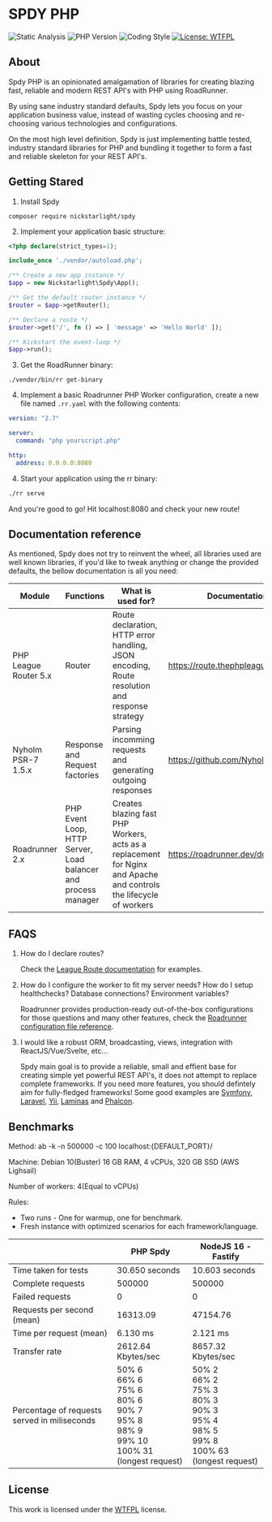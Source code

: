 # SPDY PHP

![Static Analysis](https://github.com/nickstarlight/php-spdy/actions/workflows/github-actions-static-analysis.yml/badge.svg)
![PHP Version](https://img.shields.io/badge/PHP%20Version-8.1-informational)
![Coding Style](https://img.shields.io/badge/Coding%20Style-PSR--12-yellow)
[![License: WTFPL](https://img.shields.io/badge/License-WTFPL-brightgreen.svg)](http://www.wtfpl.net/about/)

## About

Spdy PHP is an opinionated amalgamation of libraries for creating blazing fast, reliable and modern REST API's with PHP using RoadRunner.

By using sane industry standard defaults, Spdy lets you focus on your application business value, instead of wasting cycles choosing and re-choosing various technologies and configurations.

On the most high level definition, Spdy is just implementing battle tested, industry standard libraries for PHP and bundling it together to form a fast and reliable skeleton for your REST API's.

## Getting Stared

1. Install Spdy

```shell
composer require nickstarlight/spdy
```

2. Implement your application basic structure:

```php
<?php declare(strict_types=1);

include_once './vendor/autoload.php';

/** Create a new app instance */
$app = new Nickstarlight\Spdy\App();

/** Get the default router instance */
$router = $app->getRouter();

/** Declare a route */
$router->get('/', fn () => [ 'message' => 'Hello World' ]);

/** Kickstart the event-loop */
$app->run();
```

3. Get the RoadRunner binary:

```shell
./vendor/bin/rr get-binary
```

4. Implement a basic Roadrunner PHP Worker configuration, create a new file named `.rr.yaml` with the following contents:

```yaml
version: "2.7"

server:
  command: "php yourscript.php"

http:
  address: 0.0.0.0:8080
```

4. Start your application using the rr binary:

```bash
./rr serve
```

And you're good to go! Hit localhost:8080 and check your new route!

## Documentation reference

As mentioned, Spdy does not try to reinvent the wheel, all libraries used are well known libraries, if you'd like to tweak anything or change the provided defaults, the bellow documentation is all you need:

| Module                | Functions                                                      | What is used for?                                                                                                  | Documentation                       |
| --------------------- | -------------------------------------------------------------- | ------------------------------------------------------------------------------------------------------------------ | ----------------------------------- |
| PHP League Router 5.x | Router                                                         | Route declaration, HTTP error handling, JSON encoding, Route resolution and response strategy                      | https://route.thephpleague.com/5.x/ |
| Nyholm PSR-7 1.5.x    | Response and Request factories                                 | Parsing incomming requests and generating outgoing responses                                                       | https://github.com/Nyholm/psr7      |
| Roadrunner 2.x        | PHP Event Loop, HTTP Server, Load balancer and process manager | Creates blazing fast PHP Workers, acts as a replacement for Nginx and Apache and controls the lifecycle of workers | https://roadrunner.dev/docs         |

## FAQS

1. How do I declare routes?

   Check the [League Route documentation](https://route.thephpleague.com/5.x/routes/) for examples.

2. How do I configure the worker to fit my server needs? How do I setup healthchecks? Database connections? Environment variables?

   Roadrunner provides production-ready out-of-the-box configurations for those questions and many other features, check the [Roadrunner configuration file reference](https://roadrunner.dev/docs/intro-config/2.x/en).

3. I would like a robust ORM, broadcasting, views, integration with ReactJS/Vue/Svelte, etc...

   Spdy main goal is to provide a reliable, small and effient base for creating simple yet powerful REST API's, it does not attempt to replace complete frameworks.
   If you need more features, you should defintely aim for fully-fledged frameworks! Some good examples are [Symfony](https://symfony.com), [Laravel](https://laravel.com), [Yii](https://www.yiiframework.com), [Laminas](https://getlaminas.org) and [Phalcon](https://phalcon.io/en-us).

## Benchmarks

Method: ab -k -n 500000 -c 100 localhost:{DEFAULT_PORT}/

Machine: Debian 10(Buster) 16 GB RAM, 4 vCPUs, 320 GB SSD (AWS Lighsail)

Number of workers: 4(Equal to vCPUs)

Rules:

- Two runs - One for warmup, one for benchmark.
- Fresh instance with optimized scenarios for each framework/language.

|                                              | PHP Spdy                                                                                                           | NodeJS 16 - Fastify                                                                                               |
| -------------------------------------------- | ------------------------------------------------------------------------------------------------------------------ | ----------------------------------------------------------------------------------------------------------------- |
| Time taken for tests                         | 30.650 seconds                                                                                                     | 10.603 seconds                                                                                                    |
| Complete requests                            | 500000                                                                                                             | 500000                                                                                                            |
| Failed requests                              | 0                                                                                                                  | 0                                                                                                                 |
| Requests per second (mean)                   | 16313.09                                                                                                           | 47154.76                                                                                                          |
| Time per request (mean)                      | 6.130 ms                                                                                                           | 2.121 ms                                                                                                          |
| Transfer rate                                | 2612.64 Kbytes/sec                                                                                                 | 8657.32 Kbytes/sec                                                                                                |
| Percentage of requests served in miliseconds | 50% 6 <br> 66% 6 <br> 75% 6 <br> 80% 6 <br> 90% 7 <br> 95% 8 <br> 98% 9 <br> 99% 10 <br> 100% 31 (longest request) | 50% 2 <br> 66% 2 <br> 75% 3 <br> 80% 3 <br> 90% 3 <br> 95% 4 <br> 98% 5 <br> 99% 8 <br> 100% 63 (longest request) |

## License

This work is licensed under the [WTFPL](https://choosealicense.com/licenses/wtfpl/) license.
